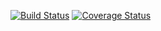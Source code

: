 [![Build Status](https://travis-ci.org/gasparka/wifi.svg?branch=master)](https://travis-ci.org/gasparka/wifi)
[![Coverage Status](https://coveralls.io/repos/github/gasparka/wifi/badge.svg?branch=master)](https://coveralls.io/github/gasparka/wifi?branch=master)